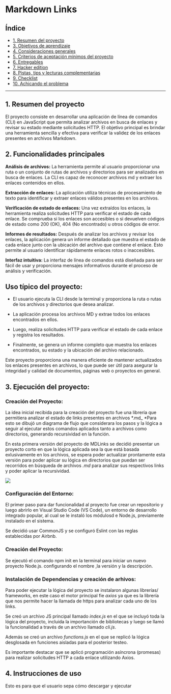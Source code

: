 # Markdown Links

## Índice

- [1. Resumen del proyecto](#1-resumen-del-proyecto)
- [3. Objetivos de aprendizaje](#3-objetivos-de-aprendizaje)
- [4. Consideraciones generales](#4-consideraciones-generales)
- [5. Criterios de aceptación mínimos del proyecto](#5-criterios-de-aceptación-mínimos-del-proyecto)
- [6. Entregables](#6-entregables)
- [7. Hacker edition](#7-hacker-edition)
- [8. Pistas, tips y lecturas complementarias](#8-pistas-tips-y-lecturas-complementarias)
- [9. Checklist](#9-checklist)
- [10. Achicando el problema](#10-achicando-el-problema)

---

## 1. Resumen del proyecto

El proyecto consiste en desarrollar una aplicación de línea de comandos (CLI) en JavaScript que permita analizar archivos en busca de enlaces y revisar su estado mediante solicitudes HTTP. El objetivo principal es brindar una herramienta sencilla y efectiva para verificar la validez de los enlaces presentes en archivos Markdown.

## 2. Funcionalidades principales

**Análisis de archivos:** La herramienta permite al usuario proporcionar una ruta o un conjunto de rutas de archivos y directorios para ser analizados en busca de enlaces. La CLI es capaz de reconocer archivos md y extraer los enlaces contenidos en ellos.

**Extracción de enlaces:** La aplicación utiliza técnicas de procesamiento de texto para identificar y extraer enlaces válidos presentes en los archivos.

**Verificación de estado de enlaces:** Una vez extraídos los enlaces, la herramienta realiza solicitudes HTTP para verificar el estado de cada enlace. Se comprueba si los enlaces son accesibles o si devuelven códigos de estado como 200 (OK), 404 (No encontrado) u otros códigos de error.

**Informes de resultados:** Después de analizar los archivos y revisar los enlaces, la aplicación genera un informe detallado que muestra el estado de cada enlace junto con la ubicación del archivo que contiene el enlace. Esto permite al usuario identificar rápidamente enlaces rotos o inaccesibles.

**Interfaz intuitiva:** La interfaz de línea de comandos está diseñada para ser fácil de usar y proporciona mensajes informativos durante el proceso de análisis y verificación.

## Uso típico del proyecto:

- El usuario ejecuta la CLI desde la terminal y proporciona la ruta o rutas de los archivos y directorios que desea analizar.

- La aplicación procesa los archivos MD y extrae todos los enlaces encontrados en ellos.

- Luego, realiza solicitudes HTTP para verificar el estado de cada enlace y registra los resultados.

- Finalmente, se genera un informe completo que muestra los enlaces encontrados, su estado y la ubicación del archivo relacionado.

Este proyecto proporciona una manera eficiente de mantener actualizados los enlaces presentes en archivos, lo que puede ser útil para asegurar la integridad y calidad de documentos, páginas web o proyectos en general.

## 3. Ejecución del proyecto:

### Creación del Proyecto:

La idea inicial recibida para la creación del proyecto fue una librería que permitiera analizar el estado de links presentes en archivos \*.md\_ \*Para esto se dibujó un diagrama de flujo que considerara los pasos y la lógica a seguir al ejecutar estos comandos aplicados tanto a archivos como directorios, generando recursividad en la función.

En esta primera versión del proyecto de MDLinks se decidió presentar un proyecto corto en que la lógica aplicada sea la que está basada exlusivamente en los archivos, se espera poder actualizar prontamente esta versión para poder aplicar su lógica en directorios que puedan ser recorridos en búsqueda de archivos _.md_ para analizar sus respectivos links y poder aplicar la recursividad.

![](https://viewer.diagrams.net/?tags=%7B%7D&highlight=0000ff&edit=_blank&layers=1&nav=1&title=Diagram.drawio#Uhttps%3A%2F%2Fraw.githubusercontent.com%2FIsaMonsalves%2FIsa-mdLinks%2Fmain%2FDiagram.drawio)

### Configuración del Entorno:

El primer paso para dar funcionalidad al proyecto fue crear un repositorio y luego abrirlo en Visual Studio Code (VS Code), un entorno de desarrollo integrado popular, al cual se le instaló los módulosd e Node.js, previamente instalado en el sistema.

Se decidió usar CommonJS y se configuró Eslint con las reglas establecidas por Airbnb.

### Creación del Proyecto:

Se ejecutó el comando npm init en la terminal para iniciar un nuevo proyecto Node.js. configurando el nombre ,la versión y la descripción.

### Instalación de Dependencias y creación de arhivos:

Para poder ejecutar la lógica del proyecto se instalaron algunas librerías/ frameworks, en este caso el motor principal fie _axios_ ya que es la librería que nos permite hacer la llamada de https para analizar cada uno de los links.

Se creó un archivo JS principal llamado _index.js_ en el que se incluyó toda la lógica del proyecto, incluida la importanción de bibliotecas y luego se llamó la funcionalidad a través de un archivo llamado _cli.js_.

Además se creó un archivo _functions.js_ en el que se replicó la lógica desglosada en funciones aisladas para el posterior testeo.

Es importante destacar que se aplicó programación asíncrona (promesas) para realizar solicitudes HTTP a cada enlace utilizando Axios.

## 4. Instrucciones de uso

Esto es para que el usuario sepa cómo descargar y ejecutar
